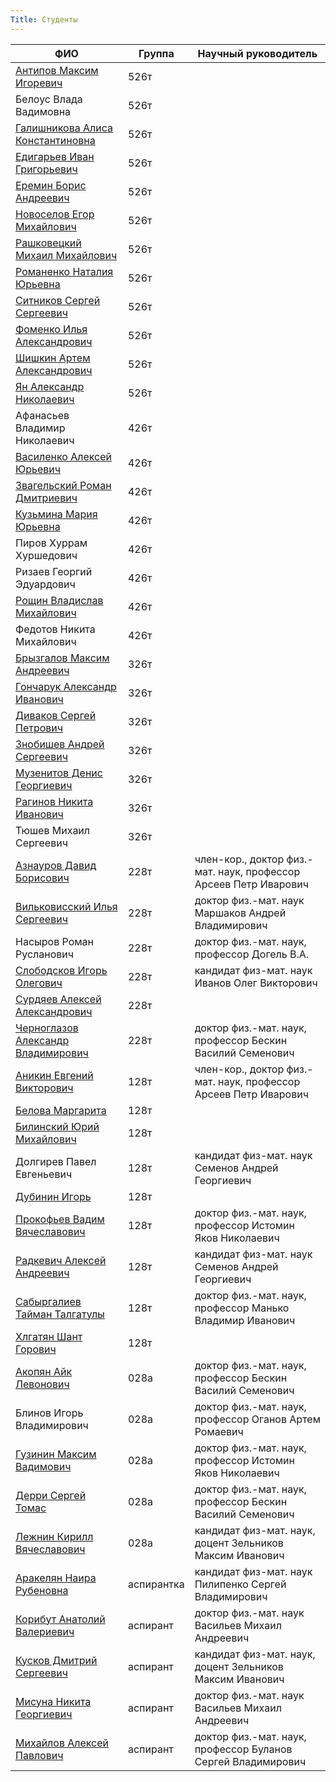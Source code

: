 ```yaml
---
Title: Студенты
---
```


ФИО | Группа | Научный руководитель
--|--|--
[Антипов Максим Игоревич](mailto:maksim.antipov.97@mail.ru "E-mail: maksim.antipov.97@mail.ru") | 526т | |
Белоус Влада Вадимовна | 526т | |
[Галишникова Алиса Константиновна](mailto:alice19832@gmail.com "E-mail: alice19832@gmail.com") | 526т | |
[Едигарьев Иван Григорьевич](mailto:edigaryev.ig@phystech.edu "E-mail: edigaryev.ig@phystech.edu") | 526т | |
[Еремин Борис Андреевич](mailto:ereminbonisru@yandex.ru "E-mail: ereminbonisru@yandex.ru") | 526т | |
[Новоселов Егор Михайлович](mailto:novoselovegor@gmail.com "E-mail: novoselovegor@gmail.com") | 526т | |
[Рашковецкий Михаил Михайлович](mailto:rashkovetskiy.mm@phystech.edu "E-mail: rashkovetskiy.mm@phystech.edu") | 526т | |
[Романенко Наталия Юрьевна](mailto:rmtasha@yandex.ru "E-mail: rmtasha@yandex.ru") | 526т | |
[Ситников Сергей Сергеевич](mailto:mailtosergeysitnikov@yandex.ru "E-mail: mailtosergeysitnikov@yandex.ru") | 526т | |
[Фоменко Илья Александрович](mailto:fomenko.ilya.97@mail.ru "E-mail: fomenko.ilya.97@mail.ru") | 526т | |
[Шишкин Артем Александрович](mailto:artem.shishkin@phystech.edu "E-mail: artem.shishkin@phystech.edu") | 526т | |
[Ян Александр Николаевич](mailto:caiiiarh@gmail.com "E-mail: caiiiarh@gmail.com") | 526т | | 
Афанасьев Владимир Николаевич | 426т | |
[Василенко Алексей Юрьевич](mailto:vasilex@mail.ru "E-mail: vasilex@mail.ru") | 426т | |
[Звагельский Роман Дмитриевич](mailto:superznatok@gmail.com "E-mail: superznatok@gmail.com") | 426т | |
[Кузьмина Мария Юрьевна](mailto:kuzmina_maria@inbox.ru "E-mail: kuzmina_maria@inbox.ru") | 426т | |
Пиров Хуррам Хуршедович | 426т | |
Ризаев Георгий Эдуардович | 426т | |
[Рощин Владислав Михайлович](mailto:rpqshniki@gmail.com "E-mail: rpqshniki@gmail.com") | 426т | |
Федотов Никита Михайлович | 426т | |
[Брызгалов Максим Андреевич](mailto:maximumbrv@yandex.ru "E-mail: maximumbrv@yandex.ru") | 326т | |
[Гончарук Александр Иванович](mailto:goncharuk@phystech.edu "E-mail: goncharuk@phystech.edu") | 326т | |
[Диваков Сергей Петрович](mailto:div.gerge@gmail.com "E-mail: div.gerge@gmail.com") | 326т | |
[Знобишев Андрей Сергеевич](mailto:znobish353@rambler.ru "E-mail: znobish353@rambler.ru") | 326т | |
[Музенитов Денис Георгиевич](mailto:dionis.chelny@bk.ru "E-mail: dionis.chelny@bk.ru") | 326т | |
[Рагинов Никита Иванович](mailto:raginov-n@yandex.ru "E-mail: raginov-n@yandex.ru") | 326т | |
Тюшев Михаил Сергеевич | 326т | |
[Азнауров Давид Борисович](mailto:azn-david@mail.ru "E-mail: azn-david@mail.ru") | 228т | член-кор., доктор физ.-мат. наук, профессор Арсеев Петр Иварович
[Вильковисский Илья Сергеевич](mailto:reminguk@gmail.com "E-mail: reminguk@gmail.com") | 228т | доктор физ.-мат. наук Маршаков Андрей Владимирович
Насыров Роман Русланович | 228т | доктор физ.-мат. наук, профессор Догель В.А.
[Слободсков Игорь Олегович](mailto:i.slobodskov@ail.ru "E-mail: i.slobodskov@ail.ru") | 228т | кандидат физ-мат. наук Иванов Олег Викторович
[Сурдяев Алексей Александрович](mailto:aleksey.surdyaev@phystech.edu "E-mail: aleksey.surdyaev@phystech.edu") | 228т | |
[Черноглазов Александр Владимирович](mailto:chernoglazov_aleksandr@mail.ru "E-mail: chernoglazov_aleksandr@mail.ru") | 228т | доктор физ.-мат. наук, профессор Бескин Василий Семенович
[Аникин Евгений Викторович](mailto:evg.anikin@mail.ru "E-mail: evg.anikin@mail.ru") | 128т | член-кор., доктор физ.-мат. наук, профессор Арсеев Петр Иварович
[Белова Маргарита](mailto:belova.margarita11@gmail.com "E-mail: belova.margarita11@gmail.com") | 128т | |	
[Билинский Юрий Михайлович](mailto:nelogan@yandex.ru "E-mail: nelogan@yandex.ru") | 128т | |
Долгирев Павел Евгеньевич | 128т | кандидат физ-мат. наук Семенов Андрей Георгиевич
[Дубинин Игорь](mailto:Henryvd@mail.ru "E-mail: Henryvd@mail.ru") | 128т | |
[Прокофьев Вадим Вячеславович](mailto:lopata94@yandex.ru "E-mail: lopata94@yandex.ru") | 128т | доктор физ.-мат. наук, профессор Истомин Яков Николаевич
[Радкевич Алексей Андреевич](mailto:10radkeih@mail.ru "E-mail: 10radkeih@mail.ru") | 128т | кандидат физ-мат. наук Семенов Андрей Георгиевич
[Сабыргалиев Тайман Талгатулы](mailto:sabyrgalie@phystech.edu "E-mail: sabyrgalie@phystech.edu") | 128т | доктор физ.-мат. наук, профессор Манько Владимир Иванович
[Хлгатян Шант Горович](mailto:khlghatyanshant@gmail.com "E-mail: khlghatyanshant@gmail.com") | 128т | |
[Акопян Айк Левонович](mailto:hayk.hakopyan@gmail.com "E-mail: hayk.hakopyan@gmail.com") | 028а | доктор физ.-мат. наук, профессор Бескин Василий Семенович
Блинов Игорь Владимирович | 028а | доктор физ.-мат. наук, профессор Оганов Артем Ромаевич
[Гузинин Максим Вадимович](mailto:gyzinin@phystech.edu "E-mail: gyzinin@phystech.edu") | 028а | доктор физ.-мат. наук, профессор Истомин Яков Николаевич
[Дерри Сергей Томас](mailto:derry@live.ru "E-mail: derry@live.ru") | 028а | доктор физ.-мат. наук, профессор Бескин Василий Семенович
[Лежнин Кирилл Вячеславович](mailto:klezhnin@yandex.ru "E-mail: klezhnin@yandex.ru") | 028а | кандидат физ-мат. наук, доцент Зельников Максим Иванович
[Аракелян Наира Рубеновна](mailto:n.rubenovna@mail.ru "E-mail: n.rubenovna@mail.ru") | аспирантка | кандидат физ-мат. наук Пилипенко Сергей Владимирович
[Корибут Анатолий Валериевич](mailto:akoribut@gmail.com "E-mail: akoribut@gmail.com") | аспирант | доктор физ.-мат. наук Васильев Михаил Андреевич
[Кусков Дмитрий Сергеевич](mailto:dimankuskov@gmail.com "E-mail: dimankuskov@gmail.com") | аспирант | кандидат физ-мат. наук, доцент Зельников Максим Иванович
[Мисуна Никита Георгиевич](mailto:migeo@bk.ru "E-mail: migeo@bk.ru") | аспирант | доктор физ.-мат. наук Васильев Михаил Андреевич
[Михайлов Алексей Павлович](mailto:a.p.mikhaylov@gmail.com "E-mail: a.p.mikhaylov@gmail.com") | аспирант | доктор физ.-мат. наук, профессор Буланов Сергей Владимирович
